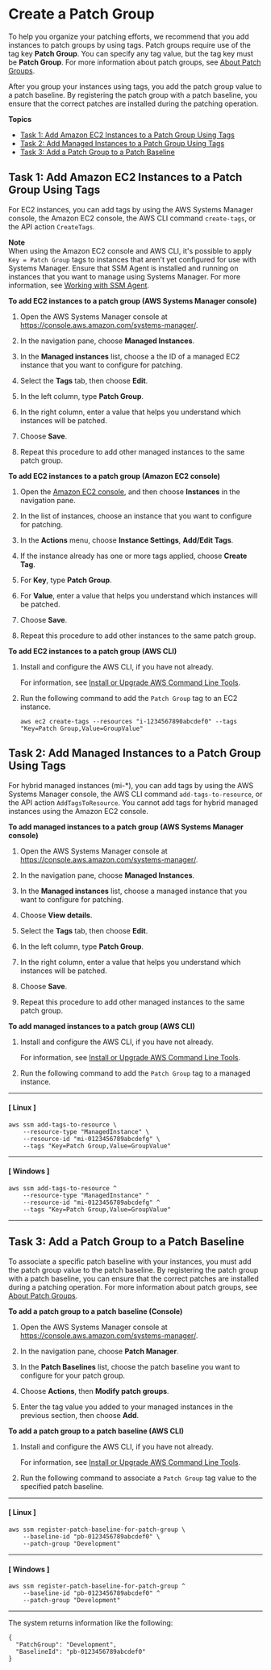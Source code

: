 # Create a Patch Group<a name="sysman-patch-group-tagging"></a>

To help you organize your patching efforts, we recommend that you add instances to patch groups by using tags\. Patch groups require use of the tag key **Patch Group**\. You can specify any tag value, but the tag key must be **Patch Group**\. For more information about patch groups, see [About Patch Groups](sysman-patch-patchgroups.md)\.

After you group your instances using tags, you add the patch group value to a patch baseline\. By registering the patch group with a patch baseline, you ensure that the correct patches are installed during the patching operation\. 

**Topics**
+ [Task 1: Add Amazon EC2 Instances to a Patch Group Using Tags](#sysman-patch-group-tagging-ec2)
+ [Task 2: Add Managed Instances to a Patch Group Using Tags](#sysman-patch-group-tagging-managed)
+ [Task 3: Add a Patch Group to a Patch Baseline](#sysman-patch-group-patchbaseline)

## Task 1: Add Amazon EC2 Instances to a Patch Group Using Tags<a name="sysman-patch-group-tagging-ec2"></a>

For EC2 instances, you can add tags by using the AWS Systems Manager console, the Amazon EC2 console, the AWS CLI command `create-tags`, or the API action `CreateTags`\.

**Note**  
When using the Amazon EC2 console and AWS CLI, it's possible to apply `Key = Patch Group` tags to instances that aren't yet configured for use with Systems Manager\. Ensure that SSM Agent is installed and running on instances that you want to manage using Systems Manager\. For more information, see [Working with SSM Agent](ssm-agent.md)\.

**To add EC2 instances to a patch group \(AWS Systems Manager console\)**

1. Open the AWS Systems Manager console at [https://console\.aws\.amazon\.com/systems\-manager/](https://console.aws.amazon.com/systems-manager/)\.

1. In the navigation pane, choose **Managed Instances**\.

1. In the **Managed instances** list, choose a the ID of a managed EC2 instance that you want to configure for patching\.

1. Select the **Tags** tab, then choose **Edit**\.

1. In the left column, type **Patch Group**\.

1. In the right column, enter a value that helps you understand which instances will be patched\.

1. Choose **Save**\.

1. Repeat this procedure to add other managed instances to the same patch group\.

**To add EC2 instances to a patch group \(Amazon EC2 console\)**

1. Open the [Amazon EC2 console](https://console.aws.amazon.com/ec2/), and then choose **Instances** in the navigation pane\. 

1. In the list of instances, choose an instance that you want to configure for patching\.

1. In the **Actions** menu, choose **Instance Settings**, **Add/Edit Tags**\.

1. If the instance already has one or more tags applied, choose **Create Tag**\.

1. For **Key**, type **Patch Group**\.

1. For **Value**, enter a value that helps you understand which instances will be patched\.

1. Choose **Save**\.

1. Repeat this procedure to add other instances to the same patch group\.

**To add EC2 instances to a patch group \(AWS CLI\)**

1. Install and configure the AWS CLI, if you have not already\.

   For information, see [Install or Upgrade AWS Command Line Tools](getting-started-cli.md)\.

1. Run the following command to add the `Patch Group` tag to an EC2 instance\.

   ```
   aws ec2 create-tags --resources "i-1234567890abcdef0" --tags "Key=Patch Group,Value=GroupValue"
   ```

## Task 2: Add Managed Instances to a Patch Group Using Tags<a name="sysman-patch-group-tagging-managed"></a>

For hybrid managed instances \(mi\-\*\), you can add tags by using the AWS Systems Manager console, the AWS CLI command `add-tags-to-resource`, or the API action `AddTagsToResource`\. You cannot add tags for hybrid managed instances using the Amazon EC2 console\.

**To add managed instances to a patch group \(AWS Systems Manager console\)**

1. Open the AWS Systems Manager console at [https://console\.aws\.amazon\.com/systems\-manager/](https://console.aws.amazon.com/systems-manager/)\.

1. In the navigation pane, choose **Managed Instances**\.

1. In the **Managed instances** list, choose a managed instance that you want to configure for patching\.

1. Choose **View details**\.

1. Select the **Tags** tab, then choose **Edit**\.

1. In the left column, type **Patch Group**\.

1. In the right column, enter a value that helps you understand which instances will be patched\.

1. Choose **Save**\.

1. Repeat this procedure to add other managed instances to the same patch group\.

**To add managed instances to a patch group \(AWS CLI\)**

1. Install and configure the AWS CLI, if you have not already\.

   For information, see [Install or Upgrade AWS Command Line Tools](getting-started-cli.md)\.

1. Run the following command to add the `Patch Group` tag to a managed instance\.

------
#### [ Linux ]

   ```
   aws ssm add-tags-to-resource \
       --resource-type "ManagedInstance" \
       --resource-id "mi-0123456789abcdefg" \
       --tags "Key=Patch Group,Value=GroupValue"
   ```

------
#### [ Windows ]

   ```
   aws ssm add-tags-to-resource ^
       --resource-type "ManagedInstance" ^
       --resource-id "mi-0123456789abcdefg" ^
       --tags "Key=Patch Group,Value=GroupValue"
   ```

------

## Task 3: Add a Patch Group to a Patch Baseline<a name="sysman-patch-group-patchbaseline"></a>

To associate a specific patch baseline with your instances, you must add the patch group value to the patch baseline\. By registering the patch group with a patch baseline, you can ensure that the correct patches are installed during a patching operation\. For more information about patch groups, see [About Patch Groups](sysman-patch-patchgroups.md)\.

**To add a patch group to a patch baseline \(Console\)**

1. Open the AWS Systems Manager console at [https://console\.aws\.amazon\.com/systems\-manager/](https://console.aws.amazon.com/systems-manager/)\.

1. In the navigation pane, choose **Patch Manager**\.

1. In the **Patch Baselines** list, choose the patch baseline you want to configure for your patch group\.

1. Choose **Actions**, then **Modify patch groups**\.

1. Enter the tag value you added to your managed instances in the previous section, then choose **Add**\.

**To add a patch group to a patch baseline \(AWS CLI\)**

1. Install and configure the AWS CLI, if you have not already\.

   For information, see [Install or Upgrade AWS Command Line Tools](getting-started-cli.md)\.

1. Run the following command to associate a `Patch Group` tag value to the specified patch baseline\.

------
#### [ Linux ]

   ```
   aws ssm register-patch-baseline-for-patch-group \
       --baseline-id "pb-0123456789abcdef0" \
       --patch-group "Development"
   ```

------
#### [ Windows ]

   ```
   aws ssm register-patch-baseline-for-patch-group ^
       --baseline-id "pb-0123456789abcdef0" ^
       --patch-group "Development"
   ```

------

   The system returns information like the following:

   ```
   {
     "PatchGroup": "Development",
     "BaselineId": "pb-0123456789abcdef0"
   }
   ```